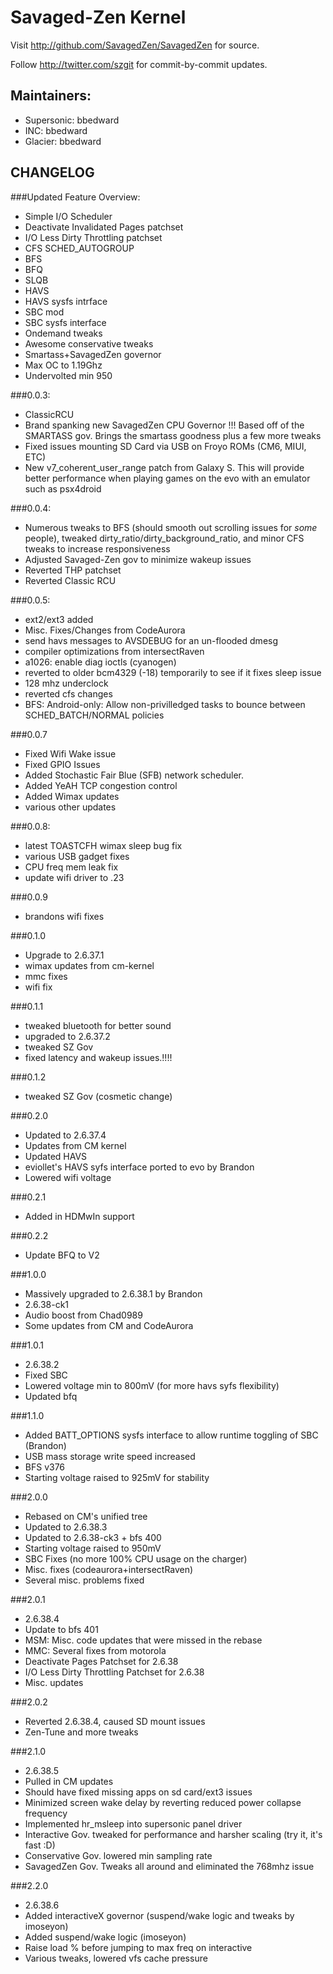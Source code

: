Savaged-Zen Kernel
===============

Visit http://github.com/SavagedZen/SavagedZen for source.

Follow http://twitter.com/szgit for commit-by-commit updates.

Maintainers:
------------
* Supersonic: bbedward
* INC: bbedward
* Glacier: bbedward

CHANGELOG
---------
###Updated Feature Overview:
* Simple I/O Scheduler
* Deactivate Invalidated Pages patchset
* I/O Less Dirty Throttling patchset
* CFS SCHED_AUTOGROUP
* BFS
* BFQ
* SLQB
* HAVS
* HAVS sysfs intrface
* SBC mod
* SBC sysfs interface
* Ondemand tweaks
* Awesome conservative tweaks
* Smartass+SavagedZen governor
* Max OC to 1.19Ghz
* Undervolted min 950

###0.0.3:
* ClassicRCU
* Brand spanking new SavagedZen CPU Governor !!! Based off of the SMARTASS gov. Brings the smartass goodness plus a few more tweaks
* Fixed issues mounting SD Card via USB on Froyo ROMs (CM6, MIUI, ETC)
* New v7_coherent_user_range patch from Galaxy S. This will provide better performance when playing games on the evo with an emulator such as psx4droid

###0.0.4:
* Numerous tweaks to BFS (should smooth out scrolling issues for *some* people), tweaked dirty_ratio/dirty_background_ratio, and minor CFS tweaks to increase responsiveness
* Adjusted Savaged-Zen gov to minimize wakeup issues
* Reverted THP patchset
* Reverted Classic RCU

###0.0.5:
* ext2/ext3 added
* Misc. Fixes/Changes from CodeAurora
* send havs messages to AVSDEBUG for an un-flooded dmesg
* compiler optimizations from intersectRaven
* a1026: enable diag ioctls (cyanogen)
* reverted to older bcm4329 (-18) temporarily to see if it fixes sleep issue
* 128 mhz underclock
* reverted cfs changes
* BFS: Android-only: Allow non-privilledged tasks to bounce between SCHED_BATCH/NORMAL policies

###0.0.7
* Fixed Wifi Wake issue
* Fixed GPIO Issues
* Added Stochastic Fair Blue (SFB) network scheduler.
* Added YeAH TCP congestion control
* Added Wimax updates
* various other updates

###0.0.8:
* latest TOASTCFH wimax sleep bug fix
* various USB gadget fixes
* CPU freq mem leak fix
* update wifi driver to .23

###0.0.9
* brandons wifi fixes

###0.1.0
* Upgrade to 2.6.37.1
* wimax updates from cm-kernel
* mmc fixes
* wifi fix

###0.1.1
* tweaked bluetooth for better sound
* upgraded to 2.6.37.2
* tweaked SZ Gov
* fixed latency and wakeup issues.!!!!

###0.1.2
* tweaked SZ Gov (cosmetic change)

###0.2.0
* Updated to 2.6.37.4
* Updates from CM kernel
* Updated HAVS
* eviollet's HAVS syfs interface ported to evo by Brandon
* Lowered wifi voltage 

###0.2.1
* Added in HDMwIn support

###0.2.2
* Update BFQ to V2

###1.0.0
* Massively upgraded to 2.6.38.1 by Brandon
* 2.6.38-ck1
* Audio boost from Chad0989
* Some updates from CM and CodeAurora

###1.0.1
* 2.6.38.2
* Fixed SBC
* Lowered voltage min to 800mV (for more havs syfs flexibility)
* Updated bfq

###1.1.0
* Added BATT_OPTIONS sysfs interface to allow runtime toggling of SBC (Brandon)
* USB mass storage write speed increased
* BFS v376
* Starting voltage raised to 925mV for stability

###2.0.0
* Rebased on CM's unified tree
* Updated to 2.6.38.3
* Updated to 2.6.38-ck3 + bfs 400
* Starting voltage raised to 950mV
* SBC Fixes (no more 100% CPU usage on the charger)
* Misc. fixes (codeaurora+intersectRaven)
* Several misc. problems fixed

###2.0.1
* 2.6.38.4
* Update to bfs 401
* MSM: Misc. code updates that were missed in the rebase
* MMC: Several fixes from motorola
* Deactivate Pages Patchset for 2.6.38
* I/O Less Dirty Throttling Patchset for 2.6.38
* Misc. updates

###2.0.2
* Reverted 2.6.38.4, caused SD mount issues
* Zen-Tune and more tweaks

###2.1.0
* 2.6.38.5
* Pulled in CM updates
* Should have fixed missing apps on sd card/ext3 issues
* Minimized screen wake delay by reverting reduced power collapse frequency
* Implemented hr_msleep into supersonic panel driver
* Interactive Gov. tweaked for performance and harsher scaling (try it, it's fast :D)
* Conservative Gov. lowered min sampling rate
* SavagedZen Gov. Tweaks all around and eliminated the 768mhz issue

###2.2.0
* 2.6.38.6
* Added interactiveX governor (suspend/wake logic and tweaks by imoseyon)
* Added suspend/wake logic (imoseyon)
* Raise load % before jumping to max freq on interactive
* Various tweaks, lowered vfs cache pressure
